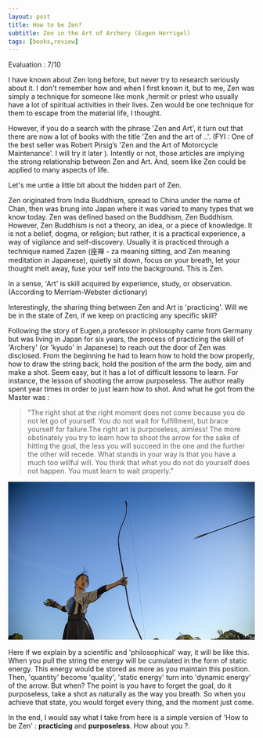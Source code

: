 ```yaml
---
layout: post
title: How to be Zen?
subtitle: Zen in the Art of Archery (Eugen Herrigel)
tags: [books,review]
---
```

Evaluation : 7/10

I have known about Zen long before, but never try to research seriously about it. I don't remember how and when I first known it, but to me, Zen was simply a technique for someone like monk ,hermit or priest who usually have a lot of spiritual activities in their lives. Zen would be one technique for them to escape from the material life, I thought.

However, if you do a search with the phrase 'Zen and Art', it turn out that there are now a lot of books with the title 'Zen and the art of ..'. (FYI : One of the best seller was Robert Pirsig’s 'Zen and the Art of Motorcycle Maintenance'. I will try it later ). Intently or not, those articles are implying the strong relationship between Zen and Art. And, seem like Zen could be applied to many aspects of life.

Let's me untie a little bit about the hidden part of Zen.

Zen originated from India Buddhism, spread to China under the name of Chan, then was brung into Japan where it was varied to many types that we know today. Zen was defined based on the Buddhism, Zen Buddhism. However, Zen Buddhism is not a theory, an idea, or a piece of knowledge. It is not a belief, dogma, or religion; but rather, it is a practical experience, a way of vigilance and self-discovery. Usually it is practiced through a technique named Zazen (座禅 - za meaning sitting, and Zen meaning meditation in Japanese), quietly sit down, focus on your breath, let your thought melt away, fuse your self into the background. This is Zen.

In a sense, 'Art' is skill acquired by experience, study, or observation. (According to Merriam-Webster dictionary)

Interestingly, the sharing thing between Zen and Art is 'practicing'. Will we be in the state of Zen, if we keep on practicing any specific skill?

Following the story of Eugen,a professor in philosophy came from Germany but was living in Japan for six years, the process of practicing the skill of 'Archery' (or 'kyudo' in Japanese) to reach out the door of Zen was disclosed. From the beginning he had to learn how to hold the bow properly, how to draw the string back, hold the position of the arm the body, aim and make a shot. Seem easy, but it has a lot of difficult lessons to learn. For instance, the lesson of shooting the arrow purposeless. The author really spent year times in order to just learn how to shot. And what he got from the Master was :
>"The right shot at the right moment does not come because you do not let go of yourself. You do not wait for fulfillment, but brace yourself for failure.The right art is purposeless, aimless! The more obstinately you try to learn how to shoot the arrow for the sake of hitting the goal, the less you will succeed in the one and the further the other will recede. What stands in your way is that you have a much too willful will. You think that what you do not do yourself does not happen. You must learn to wait properly."

![zen](/img/zen1.jpg)

Here if we explain by a scientific and 'philosophical' way, it will be like this. When you pull the string the energy will be cumulated in the form of static energy. This energy would be stored as more as you maintain this position. Then, 'quantity' become 'quality', 'static energy' turn into 'dynamic energy' of the arrow. But when? The point is you have to forget the goal, do it purposeless, take a shot as naturally as the way you breath. So when you achieve that state, you would forget every thing, and the moment just come.

In the end, I would say what I take from here is a simple version of 'How to be Zen' : **practicing** and **purposeless**. How about you ?.
